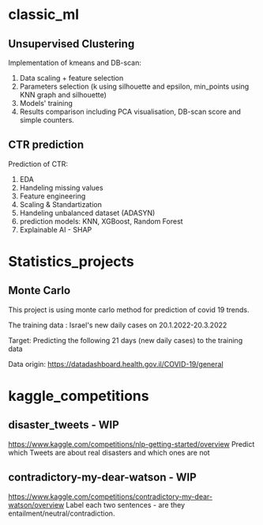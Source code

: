 # classic_ml
## Unsupervised Clustering

Implementation of kmeans and DB-scan:
1. Data scaling + feature selection
2. Parameters selection (k using silhouette and epsilon, min_points using KNN graph and silhouette)
3. Models' training
4. Results comparison including PCA visualisation, DB-scan score and simple counters.

## CTR prediction
Prediction of CTR:
1. EDA
2. Handeling missing values
3. Feature engineering
4. Scaling & Standartization
5. Handeling unbalanced dataset (ADASYN)
6. prediction models: KNN, XGBoost, Random Forest
7. Explainable AI - SHAP

# Statistics_projects
## Monte Carlo
This project is using monte carlo method for prediction of covid 19 trends.

The training data : Israel's new daily cases on 20.1.2022-20.3.2022

Target: Predicting the following 21 days (new daily cases) to the training data

Data origin: https://datadashboard.health.gov.il/COVID-19/general

# kaggle_competitions

## disaster_tweets - WIP
https://www.kaggle.com/competitions/nlp-getting-started/overview
Predict which Tweets are about real disasters and which ones are not

## contradictory-my-dear-watson - WIP
https://www.kaggle.com/competitions/contradictory-my-dear-watson/overview
Label each two sentences - are they entailment/neutral/contradiction.

